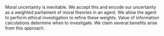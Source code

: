 Moral uncertainty is inevitable. We accept this and encode our uncertainty as a weighted parliament of moral theories in an agent. We allow the agent to perform ethical investigation to refine these weights. Value of information calculations determine when to investigate. We claim several benefits arise from this approach.
